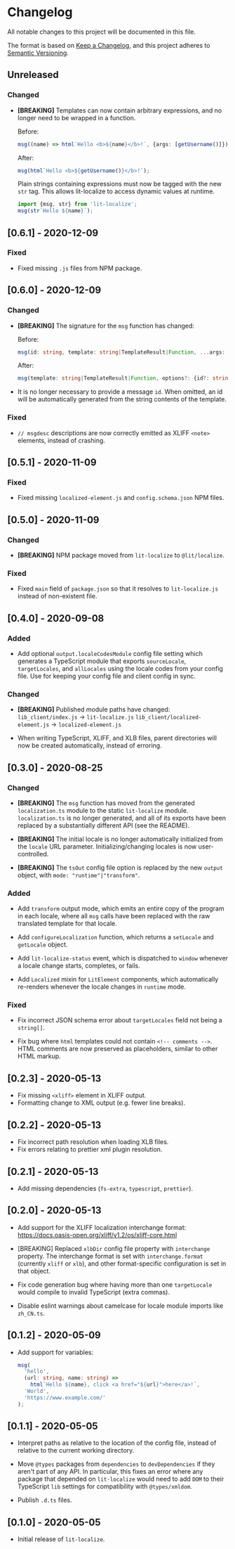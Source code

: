 # Changelog

All notable changes to this project will be documented in this file.

The format is based on [Keep a Changelog](https://keepachangelog.com/en/1.0.0/),
and this project adheres to [Semantic Versioning](https://semver.org/spec/v2.0.0.html).

## Unreleased

### Changed

- **[BREAKING]** Templates can now contain arbitrary expressions, and no longer
  need to be wrapped in a function.

  Before:

  ```ts
  msg((name) => html`Hello <b>${name}</b>!`, {args: [getUsername()]});
  ```

  After:

  ```ts
  msg(html`Hello <b>${getUsername()}</b>!`);
  ```

  Plain strings containing expressions must now be tagged with the new `str`
  tag. This allows lit-localize to access dynamic values at runtime.

  ```ts
  import {msg, str} from 'lit-localize';
  msg(str`Hello ${name}`);
  ```

## [0.6.1] - 2020-12-09

### Fixed

- Fixed missing `.js` files from NPM package.

## [0.6.0] - 2020-12-09

### Changed

- **[BREAKING]** The signature for the `msg` function has changed:

  Before:

  ```ts
  msg(id: string, template: string|TemplateResult|Function, ...args: any[])
  ```

  After:

  ```ts
  msg(template: string|TemplateResult|Function, options?: {id?: string: args?: any[]})
  ```

- It is no longer necessary to provide a message `id`. When omitted, an id will
  be automatically generated from the string contents of the template.

### Fixed

- `// msgdesc` descriptions are now correctly emitted as XLIFF `<note>`
  elements, instead of crashing.

## [0.5.1] - 2020-11-09

### Fixed

- Fixed missing `localized-element.js` and `config.schema.json` NPM files.

## [0.5.0] - 2020-11-09

### Changed

- **[BREAKING]** NPM package moved from `lit-localize` to `@lit/localize`.

### Fixed

- Fixed `main` field of `package.json` so that it resolves to `lit-localize.js`
  instead of non-existent file.

## [0.4.0] - 2020-09-08

### Added

- Add optional `output.localeCodesModule` config file setting which generates a
  TypeScript module that exports `sourceLocale`, `targetLocales`, and
  `allLocales` using the locale codes from your config file. Use for keeping
  your config file and client config in sync.

### Changed

- **[BREAKING]** Published module paths have changed:
  `lib_client/index.js` -> `lit-localize.js`
  `lib_client/localized-element.js` -> `localized-element.js`

- When writing TypeScript, XLIFF, and XLB files, parent directories will now be
  created automatically, instead of erroring.

## [0.3.0] - 2020-08-25

### Changed

- **[BREAKING]** The `msg` function has moved from the generated `localization.ts`
  module to the static `lit-localize` module. `localization.ts` is no longer
  generated, and all of its exports have been replaced by a substantially
  different API (see the README).

- **[BREAKING]** The initial locale is no longer automatically initialized from the
  `locale` URL parameter. Initializing/changing locales is now user-controlled.

- **[BREAKING]** The `tsOut` config file option is replaced by the new `output`
  object, with `mode: "runtime"|"transform"`.

### Added

- Add `transform` output mode, which emits an entire copy of the program in each
  locale, where all `msg` calls have been replaced with the raw translated
  template for that locale.

- Add `configureLocalization` function, which returns a `setLocale` and `getLocale`
  object.

- Add `lit-localize-status` event, which is dispatched to `window` whenever a
  locale change starts, completes, or fails.

- Add `Localized` mixin for `LitElement` components, which automatically
  re-renders whenever the locale changes in `runtime` mode.

### Fixed

- Fix incorrect JSON schema error about `targetLocales` field not being a
  `string[]`.

- Fix bug where `html` templates could not contain `<!-- comments -->`. HTML
  comments are now preserved as placeholders, similar to other HTML markup.

## [0.2.3] - 2020-05-13

- Fix missing `<xliff>` element in XLIFF output.
- Formatting change to XML output (e.g. fewer line breaks).

## [0.2.2] - 2020-05-13

- Fix incorrect path resolution when loading XLB files.
- Fix errors relating to prettier xml plugin resolution.

## [0.2.1] - 2020-05-13

- Add missing dependencies (`fs-extra`, `typescript`, `prettier`).

## [0.2.0] - 2020-05-13

- Add support for the XLIFF localization interchange format:
  https://docs.oasis-open.org/xliff/v1.2/os/xliff-core.html

- [BREAKING] Replaced `xlbDir` config file property with `interchange` property.
  The interchange format is set with `interchange.format` (currently `xliff` or
  `xlb`), and other format-specific configuration is set in that object.

- Fix code generation bug where having more than one `targetLocale` would
  compile to invalid TypeScript (extra commas).

- Disable eslint warnings about camelcase for locale module imports like
  `zh_CN.ts`.

## [0.1.2] - 2020-05-09

- Add support for variables:

  ```typescript
  msg(
    'hello',
    (url: string, name: string) =>
      html`Hello ${name}, click <a href="${url}">here</a>!`,
    'World',
    'https://www.example.com/'
  );
  ```

## [0.1.1] - 2020-05-05

- Interpret paths as relative to the location of the config file, instead of
  relative to the current working directory.

- Move `@types` packages from `dependencies` to `devDependencies` if they aren't
  part of any API. In particular, this fixes an error where any package that depended
  on `lit-localize` would need to add `DOM` to their TypeScript `lib` settings for
  compatibility with `@types/xmldom`.

- Publish `.d.ts` files.

## [0.1.0] - 2020-05-05

- Initial release of `lit-localize`.
